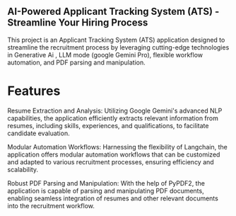 ## AI-Powered Applicant Tracking System (ATS) - Streamline Your Hiring Process


This project is an Applicant Tracking System (ATS) application designed to streamline the recruitment process by leveraging cutting-edge technologies in Generative Ai , LLM mode (google Gemini Pro), flexible workflow automation, and PDF parsing and manipulation.

# Features

Resume Extraction and Analysis: Utilizing Google Gemini's advanced NLP capabilities, the application efficiently extracts relevant information from resumes, including skills, experiences, and qualifications, to facilitate candidate evaluation.

Modular Automation Workflows: Harnessing the flexibility of Langchain, the application offers modular automation workflows that can be customized and adapted to various recruitment processes, ensuring efficiency and scalability.

Robust PDF Parsing and Manipulation: With the help of PyPDF2, the application is capable of parsing and manipulating PDF documents, enabling seamless integration of resumes and other relevant documents into the recruitment workflow.